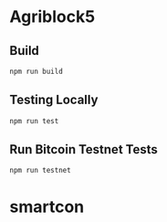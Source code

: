# Agriblock5

## Build

```sh
npm run build
```

## Testing Locally

```sh
npm run test
```

## Run Bitcoin Testnet Tests

```sh
npm run testnet
```

# smartcon

